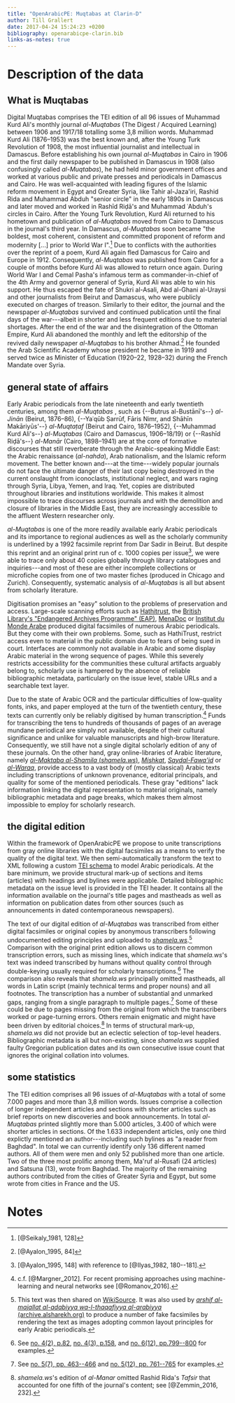 ```yaml
---
title: "OpenArabicPE: Muqtabas at Clarin-D"
author: Till Grallert
date: 2017-04-24 15:24:23 +0200
bibliography: openarabicpe-clarin.bib
links-as-notes: true
---
```


# Description of the data

## What is Muqtabas

Digital Muqtabas comprises the TEI edition of all 96 issues of Muhammad Kurd Ali's monthly journal *al-Muqtabas* (The Digest / Acquired Learning) between 1906 and 1917/18 totalling some 3,8 million words. Muhammad Kurd Ali (1876–1953) was the best known and, after the Young Turk Revolution of 1908, the most influential journalist and intellectual in Damascus. Before establishing his own journal *al-Muqtabas* in Cairo in 1906 and the first daily newspaper to be published in Damascus in 1908 (also confusingly called *al-Muqtabas*), he had held minor government offices and worked at various public and private presses and periodicals in Damascus and Cairo. He was well-acquainted with leading figures of the Islamic reform movement in Egypt and Greater Syria, like Tahir al-Jaza'iri, Rashid Rida and Muhammad Abduh "senior circle" in the early 1890s in Damascus and later moved and worked in Rashīd Riḍā's and Muhammad ʿAbduh's circles in Cairo. After the Young Turk Revolution, Kurd Ali returned to his hometown and publication of *al-Muqtabas* moved from Cairo to Damascus in the journal's third year. In Damascus, *al-Muqtabas* soon became "the boldest, most coherent, consistent and committed proponent of reform and modernity [...] prior to World War I".[^6] Due to conflicts with the authorities over the reprint of a poem, Kurd Ali again fled Damascus for Cairo and Europe in 1912. Consequently, *al-Muqtabas* was published from Cairo for a couple of months before Kurd Ali was allowed to return once again. During World War I and Cemal Pasha's infamous term as commander-in-chief of the 4th Army and governor general of Syria, Kurd Ali was able to win his support. He thus escaped the fate of Shukri al-Asali, Abd al-Ghani al-Uraysi and other journalists from Beirut and Damascus, who were publicly executed on charges of treason. Similarly to their editor, the journal and the newspaper *al-Muqtabas* survived and continued publication until the final days of the war---albeit in shorter and less frequent editions due to material shortages. After the end of the war and the disintegration of the Ottoman Empire, Kurd Ali abandoned the monthly and left the editorship of the revived daily newspaper *al-Muqtabas* to his brother Ahmad.[^7] He founded the Arab Scientific Academy whose president he became in 1919 and served twice as Minister of Education (1920–22, 1928–32) during the French Mandate over Syria.

## general state of affairs

Early Arabic periodicals from the late nineteenth and early twentieth centuries, among them *al-Muqtabas* , such as {--Butrus al-Bustānī's--} *al-Jinān* (Beirut, 1876–86), {--Yaʿqūb Ṣarrūf, Fāris Nimr, and Shāhīn Makāriyūs'--} *al-Muqtaṭaf* (Beirut and Cairo, 1876–1952), {--Muhammad Kurd Ali's--} *al-Muqtabas* (Cairo and Damascus, 1906–18/19) or {--Rashīd Riḍā's--} *al-Manār* (Cairo, 1898–1941) are at the core of formative discourses that still reverberate through the Arabic-speaking Middle East: the Arabic renaissance (*al-nahda*), Arab nationalism, and the Islamic reform movement. The better known and---at the time---widely popular journals do not face the ultimate danger of their last copy being destroyed in the current onslaught from iconoclasts, institutional neglect, and wars raging through Syria, Libya, Yemen, and Iraq. Yet, copies are distributed throughout libraries and institutions worldwide. This makes it almost impossible to trace discourses across journals and with the demolition and closure of libraries in the Middle East, they are increasingly accessible to the affluent Western researcher only.

*al-Muqtabas* is one of the more readily available early Arabic periodicals and its importance to regional audiences as well as the scholarly community is underlined by a 1992 facsimile reprint from Dar Sadir in Beirut. But despite this reprint and an original print run of c. 1000 copies per issue[^8], we were able to trace only about 40 copies globally through library catalogues and inquiries---and most of these are either incomplete collections or microfiche copies from one of two master fiches (produced in Chicago and Zurich). Consequently, systematic analysis of *al-Muqtabas* is all but absent from scholarly literature.

Digitisation promises an "easy" solution to the problems of preservation and access. Large-scale scanning efforts such as [Hathitrust][hathitrust], the [British Library's "Endangered Archives Programme" (EAP)][bl], [MenaDoc][menadoc] or [Institut du Monde Arabe][bibalex] produced digital facsimiles of numerous Arabic periodicals. But they come with their own problems. Some, such as HathiTrust, restrict access even to material in the public domain due to fears of being sued in court. Interfaces are commonly not available in Arabic and some display Arabic material in the wrong sequence of pages. While this severely restricts accessibility for the communities these cultural artifacts arguably belong to, scholarly use is hampered by the absence of reliable bibliographic metadata, particularly on the issue level, stable URLs and a searchable text layer.

Due to the state of Arabic OCR and the particular difficulties of low-quality fonts, inks, and paper employed at the turn of the twentieth century, these texts can currently only be reliably digitised by human transcription.[^3] Funds for transcribing the tens to hundreds of thousands of pages of an average mundane periodical are simply not available, despite of their cultural significance and unlike for valuable manuscripts and high-brow literature. Consequently, we still have not a single digital scholarly edition of any of these journals. On the other hand, gray online-libraries of Arabic literature, namely [*al-Maktaba al-Shamila* (*shamela.ws*)][shamela], [*Mishkat*][almeshkat], [*Saydal-Fawa'id*][saaid] or [*al-Waraq*][alwaraq], provide access to a vast body of (mostly classical) Arabic texts including transcriptions of unknown provenance, editorial principals, and quality for some of the mentioned periodicals. These gray "editions" lack information linking the digital representation to material originals, namely bibliographic metadata and page breaks, which makes them almost impossible to employ for scholarly research.

## the digital edition

Within the framework of OpenArabicPE we propose to unite transcriptions from gray online libraries with the digital facsimiles as a means to verify the quality of the digital text. We then semi-automatically transform the text to XML following a custom [TEI schema][openarabicpe_schema] to model Arabic periodicals. At the bare minimum, we provide structural mark-up of sections and items (articles) with headings and bylines were applicable. Detailed bibliographic metadata on the issue level is provided in the TEI header. It contains all the information available on the journal's title pages and mastheads as well as information on publication dates from other sources (such as announcements in dated contemporaneous newspapers).

The text of our digital edition of *al-Muqtabas* was transcribed from either digital facsimiles or original copies by anonymous transcribers following undocumented editing principles and uploaded to [*shamela.ws*][shamela 2].[^1] Comparison with the original print edition allows us to discern common transcription errors, such as missing lines, which indicate that *shamela.ws*'s text was indeed transcribed by humans without quality control through double-keying usually required for scholarly transcriptions.[^5] The comparison also reveals that *shamela.ws* principally omitted mastheads, all words in Latin script (mainly technical terms and proper nouns) and all footnotes. The transcription has a number of substantial and unmarked gaps, ranging from a single paragraph to multiple pages.[^4] Some of these could be due to pages missing from the original from which the transcribers worked or page-turning errors. Others remain enigmatic and might have been driven by editorial choices.[^2] In terms of structural mark-up, *shamela.ws* did not provide but an eclectic selection of top-level headers. Bibliographic metadata is all but non-existing, since *shamela.ws* supplied faulty Gregorian publication dates and its own consecutive issue count that ignores the original collation into volumes.

## some statistics

The TEI edition comprises all 96 issues of *al-Muqtabas* with a total of some 7.000 pages and more than 3,8 million words. Issues comprise a collection of longer independent articles and sections with shorter articles such as brief reports on new discoveries and book announcements. In total *al-Muqtabas* printed slightly more than 5.000 articles, 3.400 of which were shorter articles in sections. Of the 1.633 independent articles, only one third explictly mentioned an author---including such bylines as "a reader from Baghdad". In total we can currently identify only 136 different named authors. All of them were men and only 52 published more than one article. Two of the three most prolific among them, Ma'ruf al-Rusafi (24 articles) and Satsuna (13), wrote from Baghdad<!-- , and the third, 'Isa Iskandar al-Ma'aluf, from Zahle (Lebanon) -->. The majority of the remaining authors contributed from the cities of Greater Syria and Egypt, but some wrote from cities in France and the US.


# Notes

[^1]: This text was then shared on [WikiSource][wikisource]. It was also used by [*arshif al-majallat al-adabiyya wa-l-thaqafiyya al-arabiyya* (archive.alsharekh.org)](archive.alsharekh.org) to produce a number of fake facsimiles by rendering the text as images adopting common layout principles for early Arabic periodicals.
[^2]: *shamela.ws*'s edition of *al-Manar* omitted Rashid Rida's *Tafsir* that accounted for one fifth of the journal's content; see [@Zemmin_2016, 232].
[^3]: c.f. [@Margner_2012]. For recent promising approaches using machine-learning and neural networks see [@Romanov_2016].
[^4]: See [no. 5(7), pp. 463--466][rawgit] and [no. 5(12), pp. 761--765][rawgit 2] for examples.
[^5]: See [no. 4(2), p.82][rawgit 3], [no. 4(3), p.158][rawgit 4], and [no. 6(12), pp.799--800][rawgit 5] for examples.
[^6]: [@Seikaly_1981, 128]
[^7]: [@Ayalon_1995, 84]
[^8]: [@Ayalon_1995, 148] with reference to [@Ilyas_1982, 180--181].

[almeshkat]: http://almeshkat.net/
[alwaraq]: http://www.alwaraq.net/
[bibalex]: http://ima.bibalex.org/IMA/presentation/home/list.jsf
[menadoc]: http://menadoc.bibliothek.uni-halle.de/
[bl]: http://eap.bl.uk/
[hathitrust]: http://catalog.hathitrust.org/
[openarabicpe_schema]: https://github.com/OpenArabicPE/OpenArabicPE_ODD
[rawgit]: https://tillgrallert.github.io/digital-muqtabas/xml/oclc_4770057679-i_54.TEIP5.xml#pb_61.d1e2036
[rawgit 2]: https://tillgrallert.github.io/digital-muqtabas/xml/oclc_4770057679-i_59.TEIP5.xml#pb_51.d1e2281
[rawgit 3]: https://tillgrallert.github.io/digital-muqtabas/xml/oclc_4770057679-i_38.TEIP5.xml#p_60.d1e2238
[rawgit 4]: https://tillgrallert.github.io/digital-muqtabas/xml/oclc_4770057679-i_39.TEIP5.xml#gap_1.d1e3111
[rawgit 5]: https://tillgrallert.github.io/digital-muqtabas/xml/oclc_4770057679-i_71.TEIP5.xml#pb_126.d1e4373
[saaid]: http://saaid.net/
[shamela]: http://www.shamela.ws/
[shamela 2]: http://shamela.ws/index.php/book/26523
[wikisource]: https://ar.wikisource.org/wiki/%D9%85%D8%AC%D9%84%D8%A9_%D8%A7%D9%84%D9%85%D9%82%D8%AA%D8%A8%D8%B3/%D8%A7%D9%84%D8%B9%D8%AF%D8%AF_1